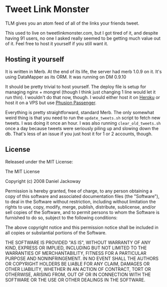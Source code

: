 # Tweet Link Monster

TLM gives you an atom feed of all of the links your friends tweet.

This used to live on tweetlinkmonster.com, but I got tired of it, and despite having 91 users, no one I asked really seemed to be getting much value out of it. Feel free to host it yourself if you still want it. 

## Hosting it yourself

It is written in Merb. At the end of its life, the server had merb 1.0.9 on it. It's using DataMapper as its ORM. It was running on DM 0.9.10

It should be pretty trivial to host yourself. The deploy file is setup for managing nginx + mongrel (though I think just changing 1 line would let it run thin). I wouldn't do that now, though. I would either host it on [Heroku](http://heroku.com/) or host it on a VPS but use [Phusion Passenger](http://modrails.com/). 

Everything is pretty straightforward, standard Merb. The only somewhat weird thing is that you need to run the `update_tweets.sh` script to fetch new tweets. I was doing it once an hour. I was also running `clear_old_tweets.sh` once a day because tweets were seriously piling up and slowing down the db. That's less of an issue if you just host it for 1 or 2 accounts, though. 

## License

Released under the MIT License:

The MIT License

Copyright (c) 2008 Daniel Jackoway

Permission is hereby granted, free of charge, to any person obtaining a copy
of this software and associated documentation files (the "Software"), to deal
in the Software without restriction, including without limitation the rights
to use, copy, modify, merge, publish, distribute, sublicense, and/or sell
copies of the Software, and to permit persons to whom the Software is
furnished to do so, subject to the following conditions:

The above copyright notice and this permission notice shall be included in
all copies or substantial portions of the Software.

THE SOFTWARE IS PROVIDED "AS IS", WITHOUT WARRANTY OF ANY KIND, EXPRESS OR
IMPLIED, INCLUDING BUT NOT LIMITED TO THE WARRANTIES OF MERCHANTABILITY,
FITNESS FOR A PARTICULAR PURPOSE AND NONINFRINGEMENT. IN NO EVENT SHALL THE
AUTHORS OR COPYRIGHT HOLDERS BE LIABLE FOR ANY CLAIM, DAMAGES OR OTHER
LIABILITY, WHETHER IN AN ACTION OF CONTRACT, TORT OR OTHERWISE, ARISING FROM,
OUT OF OR IN CONNECTION WITH THE SOFTWARE OR THE USE OR OTHER DEALINGS IN
THE SOFTWARE.

